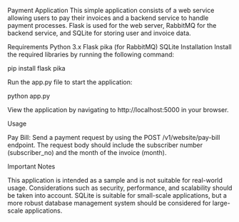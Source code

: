 Payment Application
This simple application consists of a web service allowing users to pay their invoices and a backend service to handle payment processes. Flask is used for the web server, RabbitMQ for the backend service, and SQLite for storing user and invoice data.

Requirements
Python 3.x
Flask
pika (for RabbitMQ)
SQLite
Installation
Install the required libraries by running the following command:

pip install flask pika

Run the app.py file to start the application:

python app.py

View the application by navigating to http://localhost:5000 in your browser.

Usage

Pay Bill: Send a payment request by using the POST /v1/website/pay-bill endpoint. The request body should include the subscriber number (subscriber_no) and the month of the invoice (month).

Important Notes

This application is intended as a sample and is not suitable for real-world usage. Considerations such as security, performance, and scalability should be taken into account.
SQLite is suitable for small-scale applications, but a more robust database management system should be considered for large-scale applications.
